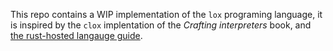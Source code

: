 This repo contains a WIP implementation of the `lox` programing language,
it is inspired by the `clox` implentation of the *Crafting interpreters* book, 
and [the rust-hosted langauge guide](https://rust-hosted-langs.github.io).
